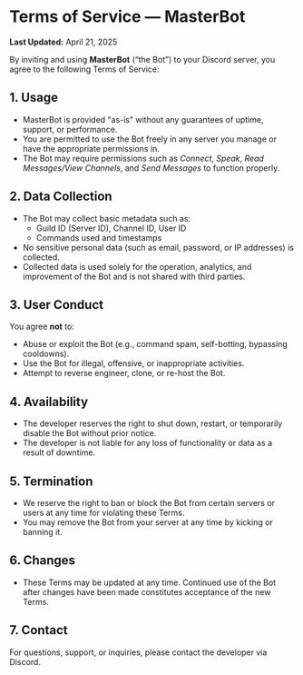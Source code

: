 # Terms of Service — MasterBot

**Last Updated:** April 21, 2025

By inviting and using **MasterBot** (“the Bot”) to your Discord server, you agree to the following Terms of Service:

## 1. Usage
- MasterBot is provided "as-is" without any guarantees of uptime, support, or performance.
- You are permitted to use the Bot freely in any server you manage or have the appropriate permissions in.
- The Bot may require permissions such as *Connect*, *Speak*, *Read Messages/View Channels*, and *Send Messages* to function properly.

## 2. Data Collection
- The Bot may collect basic metadata such as:
  - Guild ID (Server ID), Channel ID, User ID
  - Commands used and timestamps
- No sensitive personal data (such as email, password, or IP addresses) is collected.
- Collected data is used solely for the operation, analytics, and improvement of the Bot and is not shared with third parties.

## 3. User Conduct
You agree **not** to:
- Abuse or exploit the Bot (e.g., command spam, self-botting, bypassing cooldowns).
- Use the Bot for illegal, offensive, or inappropriate activities.
- Attempt to reverse engineer, clone, or re-host the Bot.

## 4. Availability
- The developer reserves the right to shut down, restart, or temporarily disable the Bot without prior notice.
- The developer is not liable for any loss of functionality or data as a result of downtime.

## 5. Termination
- We reserve the right to ban or block the Bot from certain servers or users at any time for violating these Terms.
- You may remove the Bot from your server at any time by kicking or banning it.

## 6. Changes
- These Terms may be updated at any time. Continued use of the Bot after changes have been made constitutes acceptance of the new Terms.

## 7. Contact
For questions, support, or inquiries, please contact the developer via Discord.
